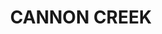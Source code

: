 ---
lastmod: '2025-04-06T06:05:21+00:00'
latitude: -28.60575342
layout: suburb
longitude: 151.8740451
postcode: '4380'
state: QLD
title: CANNON CREEK
url: /qld/cannon-creek/
---